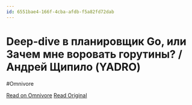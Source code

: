 ```yaml
---
id: 6551bae4-166f-4cba-afdb-f5a82fd72dab
---
```


# Deep-dive в планировщик Go, или Зачем мне воровать горутины? / Андрей Щипило (YADRO)
#Omnivore

[Read on Omnivore](https://omnivore.app/me/https-www-youtube-com-watch-v-ejg-d-9-c-lc-ys-m-192f6e95fde)
[Read Original](https://www.youtube.com/watch?v=EjgD9cLCYsM)

